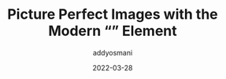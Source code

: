 ---
author: addyosmani
date: 2022-03-28
draft: true
publisher: stackoverflow
tags:
  - images
  - html
  - performance
  - web-vitals
target_url: https://stackoverflow.blog/2022/03/28/picture-perfect-images-with-the-modern-element/
title: Picture Perfect Images with the Modern “<img>” Element
---